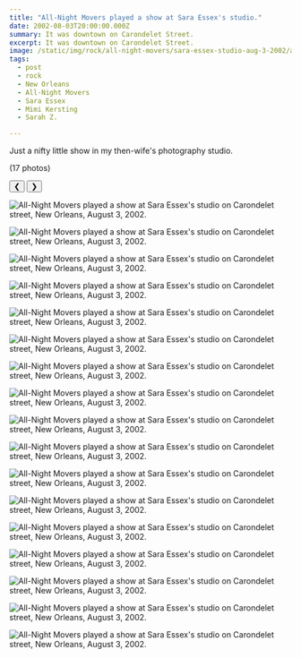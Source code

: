 ```yaml
---
title: "All-Night Movers played a show at Sara Essex's studio."
date: 2002-08-03T20:00:00.000Z
summary: It was downtown on Carondelet Street.
excerpt: It was downtown on Carondelet Street.
image: /static/img/rock/all-night-movers/sara-essex-studio-aug-3-2002/amen-aug-3-2002.jpg
tags:
  - post 
  - rock
  - New Orleans
  - All-Night Movers
  - Sara Essex
  - Mimi Kersting
  - Sarah Z.

---
```


Just a nifty little show in my then-wife's photography studio.

(17 photos)

<div id="viewport">
    <button id="buttonPrevious">&#10094;</button>
    <button id="buttonNext">&#10095;</button>

![All-Night Movers played a show at Sara Essex's studio on Carondelet street, New Orleans, August 3, 2002.](/static/img/rock/all-night-movers/sara-essex-studio-aug-3-2002/all-night-movers-aug-3-2002.jpg)

![All-Night Movers played a show at Sara Essex's studio on Carondelet street, New Orleans, August 3, 2002.](/static/img/rock/all-night-movers/sara-essex-studio-aug-3-2002/amen-aug-3-2002.jpg)

![All-Night Movers played a show at Sara Essex's studio on Carondelet street, New Orleans, August 3, 2002.](/static/img/rock/all-night-movers/sara-essex-studio-aug-3-2002/cover-aug-3-2002.jpg)

![All-Night Movers played a show at Sara Essex's studio on Carondelet street, New Orleans, August 3, 2002.](/static/img/rock/all-night-movers/sara-essex-studio-aug-3-2002/checking-aug-3-2002.jpg)

![All-Night Movers played a show at Sara Essex's studio on Carondelet street, New Orleans, August 3, 2002.](/static/img/rock/all-night-movers/sara-essex-studio-aug-3-2002/dave-makes-face-aug-3-2002.jpg)

![All-Night Movers played a show at Sara Essex's studio on Carondelet street, New Orleans, August 3, 2002.](/static/img/rock/all-night-movers/sara-essex-studio-aug-3-2002/dave-painting-aug-3-2002.jpg)

![All-Night Movers played a show at Sara Essex's studio on Carondelet street, New Orleans, August 3, 2002.](/static/img/rock/all-night-movers/sara-essex-studio-aug-3-2002/dave-yelling-aug-3-2002.jpg)

![All-Night Movers played a show at Sara Essex's studio on Carondelet street, New Orleans, August 3, 2002.](/static/img/rock/all-night-movers/sara-essex-studio-aug-3-2002/ghosts-aug-3-2002.jpg)

![All-Night Movers played a show at Sara Essex's studio on Carondelet street, New Orleans, August 3, 2002.](/static/img/rock/all-night-movers/sara-essex-studio-aug-3-2002/pink-tint-aug-3-2002.jpg)

![All-Night Movers played a show at Sara Essex's studio on Carondelet street, New Orleans, August 3, 2002.](/static/img/rock/all-night-movers/sara-essex-studio-aug-3-2002/swirl-aug-3-2002.jpg)

![All-Night Movers played a show at Sara Essex's studio on Carondelet street, New Orleans, August 3, 2002.](/static/img/rock/all-night-movers/sara-essex-studio-aug-3-2002/slade-dave-aug-3-2002.jpg)

![All-Night Movers played a show at Sara Essex's studio on Carondelet street, New Orleans, August 3, 2002.](/static/img/rock/all-night-movers/sara-essex-studio-aug-3-2002/slade-dave-rock-aug-3-2002.jpg)

![All-Night Movers played a show at Sara Essex's studio on Carondelet street, New Orleans, August 3, 2002.](/static/img/rock/all-night-movers/sara-essex-studio-aug-3-2002/dave-mimi-aug-3-2002.jpg)

![All-Night Movers played a show at Sara Essex's studio on Carondelet street, New Orleans, August 3, 2002.](/static/img/rock/all-night-movers/sara-essex-studio-aug-3-2002/mimi-david-aug-3-2002.jpg)

![All-Night Movers played a show at Sara Essex's studio on Carondelet street, New Orleans, August 3, 2002.](/static/img/rock/all-night-movers/sara-essex-studio-aug-3-2002/laura-sara-z-aug-3-2002.jpg)

![All-Night Movers played a show at Sara Essex's studio on Carondelet street, New Orleans, August 3, 2002.](/static/img/rock/all-night-movers/sara-essex-studio-aug-3-2002/sara-david-aug-3-2002.jpg)

![All-Night Movers played a show at Sara Essex's studio on Carondelet street, New Orleans, August 3, 2002.](/static/img/rock/all-night-movers/sara-essex-studio-aug-3-2002/sara-david-hug-aug-3-2002.jpg)
</div>
<div id="caption"></div>


